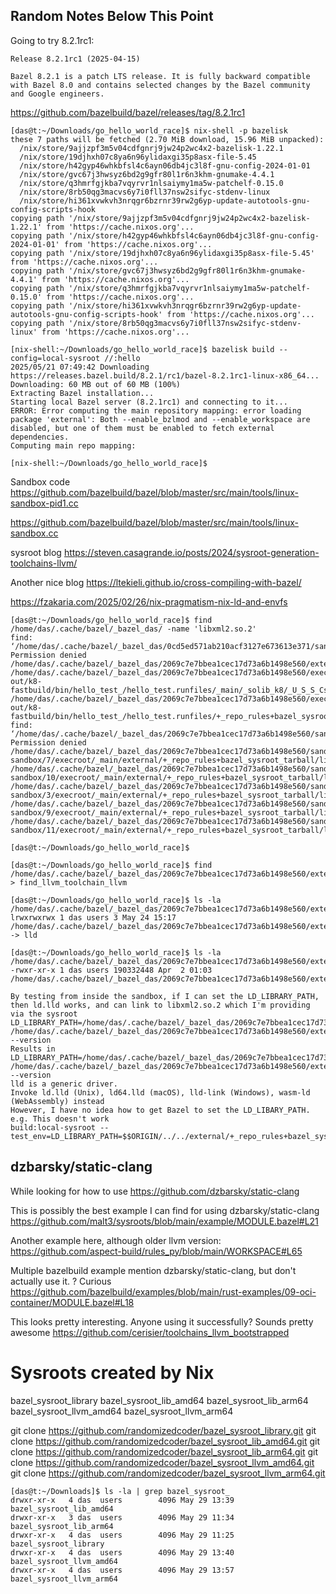 
## Random Notes Below This Point

Going to try 8.2.1rc1:
```
Release 8.2.1rc1 (2025-04-15)

Bazel 8.2.1 is a patch LTS release. It is fully backward compatible with Bazel 8.0 and contains selected changes by the Bazel community and Google engineers.
```
https://github.com/bazelbuild/bazel/releases/tag/8.2.1rc1

```
[das@t:~/Downloads/go_hello_world_race]$ nix-shell -p bazelisk
these 7 paths will be fetched (2.70 MiB download, 15.96 MiB unpacked):
  /nix/store/9ajjzpf3m5v04cdfgnrj9jw24p2wc4x2-bazelisk-1.22.1
  /nix/store/19djhxh07c8ya6n96ylidaxgi35p8asx-file-5.45
  /nix/store/h42gyp46whkbfsl4c6ayn06db4jc3l8f-gnu-config-2024-01-01
  /nix/store/gvc67j3hwsyz6bd2g9gfr80l1r6n3khm-gnumake-4.4.1
  /nix/store/q3hmrfgjkba7vqyrvr1nlsaiymy1ma5w-patchelf-0.15.0
  /nix/store/8rb50qg3macvs6y7i0fll37nsw2sifyc-stdenv-linux
  /nix/store/hi361xvwkvh3nrqgr6bzrnr39rw2g6yp-update-autotools-gnu-config-scripts-hook
copying path '/nix/store/9ajjzpf3m5v04cdfgnrj9jw24p2wc4x2-bazelisk-1.22.1' from 'https://cache.nixos.org'...
copying path '/nix/store/h42gyp46whkbfsl4c6ayn06db4jc3l8f-gnu-config-2024-01-01' from 'https://cache.nixos.org'...
copying path '/nix/store/19djhxh07c8ya6n96ylidaxgi35p8asx-file-5.45' from 'https://cache.nixos.org'...
copying path '/nix/store/gvc67j3hwsyz6bd2g9gfr80l1r6n3khm-gnumake-4.4.1' from 'https://cache.nixos.org'...
copying path '/nix/store/q3hmrfgjkba7vqyrvr1nlsaiymy1ma5w-patchelf-0.15.0' from 'https://cache.nixos.org'...
copying path '/nix/store/hi361xvwkvh3nrqgr6bzrnr39rw2g6yp-update-autotools-gnu-config-scripts-hook' from 'https://cache.nixos.org'...
copying path '/nix/store/8rb50qg3macvs6y7i0fll37nsw2sifyc-stdenv-linux' from 'https://cache.nixos.org'...

[nix-shell:~/Downloads/go_hello_world_race]$ bazelisk build --config=local-sysroot //:hello
2025/05/21 07:49:42 Downloading https://releases.bazel.build/8.2.1/rc1/bazel-8.2.1rc1-linux-x86_64...
Downloading: 60 MB out of 60 MB (100%)
Extracting Bazel installation...
Starting local Bazel server (8.2.1rc1) and connecting to it...
ERROR: Error computing the main repository mapping: error loading package 'external': Both --enable_bzlmod and --enable_workspace are disabled, but one of them must be enabled to fetch external dependencies.
Computing main repo mapping:

[nix-shell:~/Downloads/go_hello_world_race]$
```

Sandbox code
https://github.com/bazelbuild/bazel/blob/master/src/main/tools/linux-sandbox-pid1.cc

https://github.com/bazelbuild/bazel/blob/master/src/main/tools/linux-sandbox.cc

sysroot blog
https://steven.casagrande.io/posts/2024/sysroot-generation-toolchains-llvm/


Another nice blog
https://ltekieli.github.io/cross-compiling-with-bazel/


https://fzakaria.com/2025/02/26/nix-pragmatism-nix-ld-and-envfs


```
[das@t:~/Downloads/go_hello_world_race]$ find /home/das/.cache/bazel/_bazel_das/ -name 'libxml2.so.2'
find: ‘/home/das/.cache/bazel/_bazel_das/0cd5ed571ab210acf3127e673613e371/sandbox/inaccessibleHelperDir’: Permission denied
/home/das/.cache/bazel/_bazel_das/2069c7e7bbea1cec17d73a6b1498e560/external/+_repo_rules+bazel_sysroot_tarball/lib/libxml2.so.2
/home/das/.cache/bazel/_bazel_das/2069c7e7bbea1cec17d73a6b1498e560/execroot/_main/bazel-out/k8-fastbuild/bin/hello_test_/hello_test.runfiles/_main/_solib_k8/_U_S_S_Csystem_Udeps___Uexternal_S+_Urepo_Urules+bazel_Usysroot_Utarball_Slib/libxml2.so.2
/home/das/.cache/bazel/_bazel_das/2069c7e7bbea1cec17d73a6b1498e560/execroot/_main/bazel-out/k8-fastbuild/bin/hello_test_/hello_test.runfiles/+_repo_rules+bazel_sysroot_tarball/lib/libxml2.so.2
find: ‘/home/das/.cache/bazel/_bazel_das/2069c7e7bbea1cec17d73a6b1498e560/sandbox/inaccessibleHelperDir’: Permission denied
/home/das/.cache/bazel/_bazel_das/2069c7e7bbea1cec17d73a6b1498e560/sandbox/linux-sandbox/7/execroot/_main/external/+_repo_rules+bazel_sysroot_tarball/lib/libxml2.so.2
/home/das/.cache/bazel/_bazel_das/2069c7e7bbea1cec17d73a6b1498e560/sandbox/linux-sandbox/10/execroot/_main/external/+_repo_rules+bazel_sysroot_tarball/lib/libxml2.so.2
/home/das/.cache/bazel/_bazel_das/2069c7e7bbea1cec17d73a6b1498e560/sandbox/linux-sandbox/3/execroot/_main/external/+_repo_rules+bazel_sysroot_tarball/lib/libxml2.so.2
/home/das/.cache/bazel/_bazel_das/2069c7e7bbea1cec17d73a6b1498e560/sandbox/linux-sandbox/9/execroot/_main/external/+_repo_rules+bazel_sysroot_tarball/lib/libxml2.so.2
/home/das/.cache/bazel/_bazel_das/2069c7e7bbea1cec17d73a6b1498e560/sandbox/linux-sandbox/11/execroot/_main/external/+_repo_rules+bazel_sysroot_tarball/lib/libxml2.so.2

[das@t:~/Downloads/go_hello_world_race]$
```

```
[das@t:~/Downloads/go_hello_world_race]$ find /home/das/.cache/bazel/_bazel_das/2069c7e7bbea1cec17d73a6b1498e560/external/toolchains_llvm++llvm+llvm_toolchain_llvm/ > find_llvm_toolchain_llvm

[das@t:~/Downloads/go_hello_world_race]$ ls -la /home/das/.cache/bazel/_bazel_das/2069c7e7bbea1cec17d73a6b1498e560/external/toolchains_llvm++llvm+llvm_toolchain_llvm/bin/ld.lld
lrwxrwxrwx 1 das users 3 May 24 15:17 /home/das/.cache/bazel/_bazel_das/2069c7e7bbea1cec17d73a6b1498e560/external/toolchains_llvm++llvm+llvm_toolchain_llvm/bin/ld.lld -> lld

[das@t:~/Downloads/go_hello_world_race]$ ls -la /home/das/.cache/bazel/_bazel_das/2069c7e7bbea1cec17d73a6b1498e560/external/toolchains_llvm++llvm+llvm_toolchain_llvm/bin/lld
-rwxr-xr-x 1 das users 190332448 Apr  2 01:03 /home/das/.cache/bazel/_bazel_das/2069c7e7bbea1cec17d73a6b1498e560/external/toolchains_llvm++llvm+llvm_toolchain_llvm/bin/lld
```


```
By testing from inside the sandbox, if I can set the LD_LIBRARY_PATH, then ld.lld works, and can link to libxml2.so.2 which I'm providing via the sysroot
LD_LIBRARY_PATH=/home/das/.cache/bazel/_bazel_das/2069c7e7bbea1cec17d73a6b1498e560/external/+_repo_rules+bazel_sysroot_tarball/lib /home/das/.cache/bazel/_bazel_das/2069c7e7bbea1cec17d73a6b1498e560/external/toolchains_llvm++llvm+llvm_toolchain_llvm/bin/lld --version
Results in
LD_LIBRARY_PATH=/home/das/.cache/bazel/_bazel_das/2069c7e7bbea1cec17d73a6b1498e560/external/+_repo_rules+bazel_sysroot_tarball/lib /home/das/.cache/bazel/_bazel_das/2069c7e7bbea1cec17d73a6b1498e560/external/toolchains_llvm++llvm+llvm_toolchain_llvm/bin/lld --version
lld is a generic driver.
Invoke ld.lld (Unix), ld64.lld (macOS), lld-link (Windows), wasm-ld (WebAssembly) instead
However, I have no idea how to get Bazel to set the LD_LIBARY_PATH. e.g. This doesn't work
build:local-sysroot --test_env=LD_LIBRARY_PATH=$$ORIGIN/../../external/+_repo_rules+bazel_sysroot_tarball/lib
```

## dzbarsky/static-clang

While looking for how to use
https://github.com/dzbarsky/static-clang

This is possibly the best example I can find for using dzbarsky/static-clang
https://github.com/malt3/sysroots/blob/main/example/MODULE.bazel#L21

Another example here, although older llvm version:
https://github.com/aspect-build/rules_py/blob/main/WORKSPACE#L65

Multiple bazelbuild example mention dzbarsky/static-clang, but don't actually use it. ? Curious
https://github.com/bazelbuild/examples/blob/main/rust-examples/09-oci-container/MODULE.bazel#L18

This looks pretty interesting.  Anyone using it successfully? Sounds pretty awesome
https://github.com/cerisier/toolchains_llvm_bootstrapped


# Sysroots created by Nix

bazel_sysroot_library
bazel_sysroot_lib_amd64
bazel_sysroot_lib_arm64
bazel_sysroot_llvm_amd64
bazel_sysroot_llvm_arm64

git clone https://github.com/randomizedcoder/bazel_sysroot_library.git
git clone https://github.com/randomizedcoder/bazel_sysroot_lib_amd64.git
git clone https://github.com/randomizedcoder/bazel_sysroot_lib_arm64.git
git clone https://github.com/randomizedcoder/bazel_sysroot_llvm_amd64.git
git clone https://github.com/randomizedcoder/bazel_sysroot_llvm_arm64.git

```
[das@t:~/Downloads]$ ls -la | grep bazel_sysroot_
drwxr-xr-x   4 das  users        4096 May 29 13:39 bazel_sysroot_lib_amd64
drwxr-xr-x   3 das  users        4096 May 29 11:34 bazel_sysroot_lib_arm64
drwxr-xr-x   4 das  users        4096 May 29 11:25 bazel_sysroot_library
drwxr-xr-x   4 das  users        4096 May 29 13:40 bazel_sysroot_llvm_amd64
drwxr-xr-x   4 das  users        4096 May 29 13:57 bazel_sysroot_llvm_arm64
```